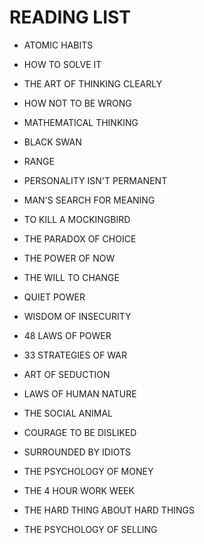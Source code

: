 # READING LIST

* ATOMIC HABITS
* HOW TO SOLVE IT
* THE ART OF THINKING CLEARLY
* HOW NOT TO BE WRONG
* MATHEMATICAL THINKING
* BLACK SWAN

* RANGE
* PERSONALITY ISN'T PERMANENT

* MAN'S SEARCH FOR MEANING
* TO KILL A MOCKINGBIRD

* THE PARADOX OF CHOICE
* THE POWER OF NOW
* THE WILL TO CHANGE  

* QUIET POWER
* WISDOM OF INSECURITY 

* 48 LAWS OF POWER 
* 33 STRATEGIES OF WAR
* ART OF SEDUCTION


* LAWS OF HUMAN NATURE
* THE SOCIAL ANIMAL
* COURAGE TO BE DISLIKED
* SURROUNDED BY IDIOTS

* THE PSYCHOLOGY OF MONEY
* THE 4 HOUR WORK WEEK
* THE HARD THING ABOUT HARD THINGS
* THE PSYCHOLOGY OF SELLING
